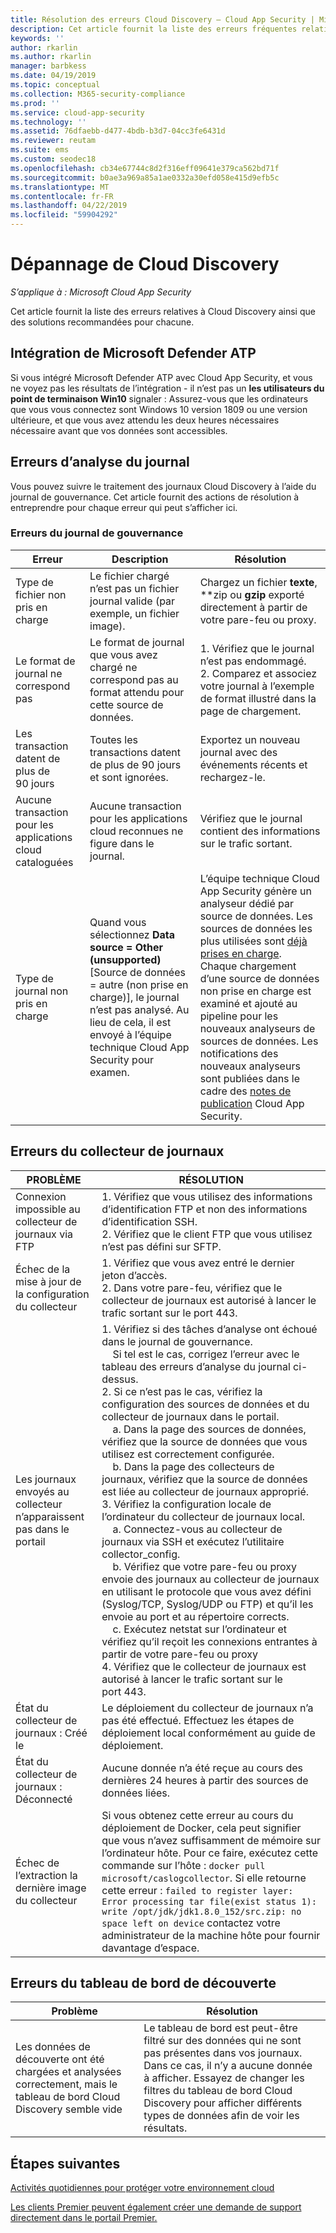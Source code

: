 ```yaml
---
title: Résolution des erreurs Cloud Discovery – Cloud App Security | Microsoft Docs
description: Cet article fournit la liste des erreurs fréquentes relatives à Cloud Discovery ainsi que des solutions recommandées pour chacune.
keywords: ''
author: rkarlin
ms.author: rkarlin
manager: barbkess
ms.date: 04/19/2019
ms.topic: conceptual
ms.collection: M365-security-compliance
ms.prod: ''
ms.service: cloud-app-security
ms.technology: ''
ms.assetid: 76dfaebb-d477-4bdb-b3d7-04cc3fe6431d
ms.reviewer: reutam
ms.suite: ems
ms.custom: seodec18
ms.openlocfilehash: cb34e67744c8d2f316eff09641e379ca562bd71f
ms.sourcegitcommit: b0ae3a969a85a1ae0332a30efd058e415d9efb5c
ms.translationtype: MT
ms.contentlocale: fr-FR
ms.lasthandoff: 04/22/2019
ms.locfileid: "59904292"
---
```

# <a name="troubleshooting-cloud-discovery"></a>Dépannage de Cloud Discovery

*S’applique à : Microsoft Cloud App Security*

Cet article fournit la liste des erreurs relatives à Cloud Discovery ainsi que des solutions recommandées pour chacune.

## <a name="microsoft-defender-atp-integration"></a>Intégration de Microsoft Defender ATP

Si vous intégré Microsoft Defender ATP avec Cloud App Security, et vous ne voyez pas les résultats de l’intégration - il n’est pas un **les utilisateurs du point de terminaison Win10** signaler : Assurez-vous que les ordinateurs que vous vous connectez sont Windows 10 version 1809 ou une version ultérieure, et que vous avez attendu les deux heures nécessaires nécessaire avant que vos données sont accessibles.


## <a name="log-parsing-errors"></a>Erreurs d’analyse du journal

Vous pouvez suivre le traitement des journaux Cloud Discovery à l’aide du journal de gouvernance. Cet article fournit des actions de résolution à entreprendre pour chaque erreur qui peut s’afficher ici.

### <a name="governance-log-errors"></a>Erreurs du journal de gouvernance

|Erreur|Description|Résolution|
|----|----|----|
|Type de fichier non pris en charge|Le fichier chargé n’est pas un fichier journal valide (par exemple, un fichier image).|Chargez un fichier **texte**, **zip ou **gzip** exporté directement à partir de votre pare-feu ou proxy.|
|Le format de journal ne correspond pas|Le format de journal que vous avez chargé ne correspond pas au format attendu pour cette source de données.|1. Vérifiez que le journal n’est pas endommagé. <br /> 2. Comparez et associez votre journal à l’exemple de format illustré dans la page de chargement.|
|Les transaction datent de plus de 90 jours|Toutes les transactions datent de plus de 90 jours et sont ignorées.|Exportez un nouveau journal avec des événements récents et rechargez-le.|
|Aucune transaction pour les applications cloud cataloguées|Aucune transaction pour les applications cloud reconnues ne figure dans le journal.|Vérifiez que le journal contient des informations sur le trafic sortant.|
|Type de journal non pris en charge|Quand vous sélectionnez **Data source = Other (unsupported)** [Source de données = autre (non prise en charge)], le journal n’est pas analysé. Au lieu de cela, il est envoyé à l’équipe technique Cloud App Security pour examen.|L’équipe technique Cloud App Security génère un analyseur dédié par source de données. Les sources de données les plus utilisées sont [déjà prises en charge](set-up-cloud-discovery.md). Chaque chargement d’une source de données non prise en charge est examiné et ajouté au pipeline pour les nouveaux analyseurs de sources de données. Les notifications des nouveaux analyseurs sont publiées dans le cadre des [notes de publication](release-notes.md) Cloud App Security.|

## <a name="log-collector-errors"></a>Erreurs du collecteur de journaux

|PROBLÈME | RÉSOLUTION |
|--------|--|
|Connexion impossible au collecteur de journaux via FTP| 1. Vérifiez que vous utilisez des informations d’identification FTP et non des informations d’identification SSH. <br />2. Vérifiez que le client FTP que vous utilisez n’est pas défini sur SFTP.  |
|Échec de la mise à jour de la configuration du collecteur | 1. Vérifiez que vous avez entré le dernier jeton d’accès. <br />2. Dans votre pare-feu, vérifiez que le collecteur de journaux est autorisé à lancer le trafic sortant sur le port 443.|
|Les journaux envoyés au collecteur n’apparaissent pas dans le portail | 1.  Vérifiez si des tâches d’analyse ont échoué dans le journal de gouvernance.  <br />  &nbsp;&nbsp;&nbsp;&nbsp;Si tel est le cas, corrigez l’erreur avec le tableau des erreurs d’analyse du journal ci-dessus.<br /> 2. Si ce n’est pas le cas, vérifiez la configuration des sources de données et du collecteur de journaux dans le portail. <br /> &nbsp;&nbsp;&nbsp;&nbsp;a. Dans la page des sources de données, vérifiez que la source de données que vous utilisez est correctement configurée. <br />&nbsp;&nbsp;&nbsp;&nbsp;b. Dans la page des collecteurs de journaux, vérifiez que la source de données est liée au collecteur de journaux approprié. <br /> 3. Vérifiez la configuration locale de l’ordinateur du collecteur de journaux local.  <br />&nbsp;&nbsp;&nbsp;&nbsp;a. Connectez-vous au collecteur de journaux via SSH et exécutez l’utilitaire collector_config.<br/>&nbsp;&nbsp;&nbsp;&nbsp;b. Vérifiez que votre pare-feu ou proxy envoie des journaux au collecteur de journaux en utilisant le protocole que vous avez défini (Syslog/TCP, Syslog/UDP ou FTP) et qu’il les envoie au port et au répertoire corrects.<br /> &nbsp;&nbsp;&nbsp;&nbsp;c. Exécutez netstat sur l’ordinateur et vérifiez qu’il reçoit les connexions entrantes à partir de votre pare-feu ou proxy <br /> 4.   Vérifiez que le collecteur de journaux est autorisé à lancer le trafic sortant sur le port 443. |
|État du collecteur de journaux : Créé le | Le déploiement du collecteur de journaux n’a pas été effectué. Effectuez les étapes de déploiement local conformément au guide de déploiement.|
|État du collecteur de journaux : Déconnecté | Aucune donnée n’a été reçue au cours des dernières 24 heures à partir des sources de données liées. |
|Échec de l’extraction la dernière image du collecteur| Si vous obtenez cette erreur au cours du déploiement de Docker, cela peut signifier que vous n’avez suffisamment de mémoire sur l’ordinateur hôte. Pour ce faire, exécutez cette commande sur l’hôte : `docker pull microsoft/caslogcollector`. Si elle retourne cette erreur : `failed to register layer: Error processing tar file(exist status 1): write /opt/jdk/jdk1.8.0_152/src.zip: no space left on device` contactez votre administrateur de la machine hôte pour fournir davantage d’espace.|

## <a name="discovery-dashboard-errors"></a>Erreurs du tableau de bord de découverte

|Problème|Résolution|
|----|----|
|Les données de découverte ont été chargées et analysées correctement, mais le tableau de bord Cloud Discovery semble vide|Le tableau de bord est peut-être filtré sur des données qui ne sont pas présentes dans vos journaux. Dans ce cas, il n’y a aucune donnée à afficher. Essayez de changer les filtres du tableau de bord Cloud Discovery pour afficher différents types de données afin de voir les résultats.|

## <a name="next-steps"></a>Étapes suivantes
  
[Activités quotidiennes pour protéger votre environnement cloud](daily-activities-to-protect-your-cloud-environment.md)   

[Les clients Premier peuvent également créer une demande de support directement dans le portail Premier.](https://premier.microsoft.com/)  

